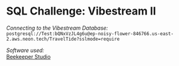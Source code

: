 # SQL Challenge: Vibestream II

*Connecting to the Vibestream Database:*  
`postgresql://Test:bQNxVzJL4g6u@ep-noisy-flower-846766.us-east-2.aws.neon.tech/TravelTide?sslmode=require`

*Software used:*  
[Beekeeper Studio](https://www.beekeeperstudio.io/)
